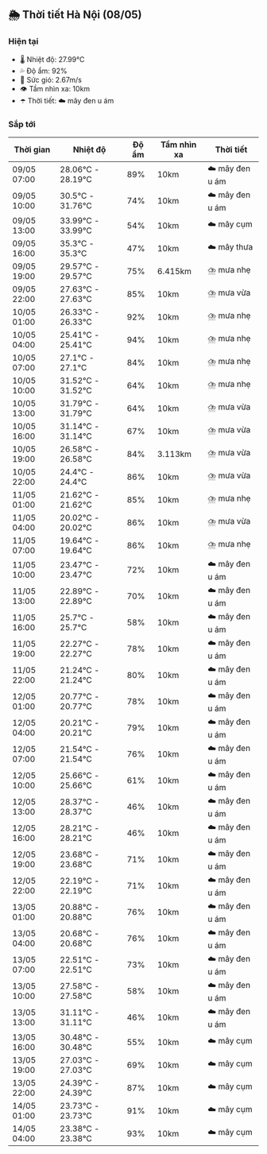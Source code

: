## 🌦️ Thời tiết Hà Nội (08/05)

### Hiện tại

- 🌡️ Nhiệt độ: 27.99℃
- 💦 Độ ẩm: 92%
- 💨 Sức gió: 2.67m/s
- 👁️ Tầm nhìn xa: 10km
- ☂️ Thời tiết: ☁️ mây đen u ám

### Sắp tới

| Thời gian | Nhiệt độ | Độ ẩm | Tầm nhìn xa | Thời tiết |
| --- | --- | --- | --- | --- |
| 09/05 07:00 | 28.06℃ - 28.19℃ | 89% | 10km | ☁️ mây đen u ám |
| 09/05 10:00 | 30.5℃ - 31.76℃ | 74% | 10km | ☁️ mây đen u ám |
| 09/05 13:00 | 33.99℃ - 33.99℃ | 54% | 10km | ☁️ mây cụm |
| 09/05 16:00 | 35.3℃ - 35.3℃ | 47% | 10km | ☁️ mây thưa |
| 09/05 19:00 | 29.57℃ - 29.57℃ | 75% | 6.415km | ⛈️ mưa nhẹ |
| 09/05 22:00 | 27.63℃ - 27.63℃ | 85% | 10km | ⛈️ mưa vừa |
| 10/05 01:00 | 26.33℃ - 26.33℃ | 92% | 10km | ⛈️ mưa nhẹ |
| 10/05 04:00 | 25.41℃ - 25.41℃ | 94% | 10km | ⛈️ mưa nhẹ |
| 10/05 07:00 | 27.1℃ - 27.1℃ | 84% | 10km | ⛈️ mưa nhẹ |
| 10/05 10:00 | 31.52℃ - 31.52℃ | 64% | 10km | ⛈️ mưa nhẹ |
| 10/05 13:00 | 31.79℃ - 31.79℃ | 64% | 10km | ⛈️ mưa vừa |
| 10/05 16:00 | 31.14℃ - 31.14℃ | 67% | 10km | ⛈️ mưa vừa |
| 10/05 19:00 | 26.58℃ - 26.58℃ | 84% | 3.113km | ⛈️ mưa vừa |
| 10/05 22:00 | 24.4℃ - 24.4℃ | 86% | 10km | ⛈️ mưa vừa |
| 11/05 01:00 | 21.62℃ - 21.62℃ | 85% | 10km | ⛈️ mưa nhẹ |
| 11/05 04:00 | 20.02℃ - 20.02℃ | 86% | 10km | ⛈️ mưa vừa |
| 11/05 07:00 | 19.64℃ - 19.64℃ | 86% | 10km | ⛈️ mưa nhẹ |
| 11/05 10:00 | 23.47℃ - 23.47℃ | 72% | 10km | ☁️ mây đen u ám |
| 11/05 13:00 | 22.89℃ - 22.89℃ | 70% | 10km | ☁️ mây đen u ám |
| 11/05 16:00 | 25.7℃ - 25.7℃ | 58% | 10km | ☁️ mây đen u ám |
| 11/05 19:00 | 22.27℃ - 22.27℃ | 78% | 10km | ☁️ mây đen u ám |
| 11/05 22:00 | 21.24℃ - 21.24℃ | 80% | 10km | ☁️ mây đen u ám |
| 12/05 01:00 | 20.77℃ - 20.77℃ | 78% | 10km | ☁️ mây đen u ám |
| 12/05 04:00 | 20.21℃ - 20.21℃ | 79% | 10km | ☁️ mây đen u ám |
| 12/05 07:00 | 21.54℃ - 21.54℃ | 76% | 10km | ☁️ mây đen u ám |
| 12/05 10:00 | 25.66℃ - 25.66℃ | 61% | 10km | ☁️ mây đen u ám |
| 12/05 13:00 | 28.37℃ - 28.37℃ | 46% | 10km | ☁️ mây đen u ám |
| 12/05 16:00 | 28.21℃ - 28.21℃ | 46% | 10km | ☁️ mây đen u ám |
| 12/05 19:00 | 23.68℃ - 23.68℃ | 71% | 10km | ☁️ mây đen u ám |
| 12/05 22:00 | 22.19℃ - 22.19℃ | 71% | 10km | ☁️ mây đen u ám |
| 13/05 01:00 | 20.88℃ - 20.88℃ | 76% | 10km | ☁️ mây đen u ám |
| 13/05 04:00 | 20.68℃ - 20.68℃ | 76% | 10km | ☁️ mây đen u ám |
| 13/05 07:00 | 22.51℃ - 22.51℃ | 73% | 10km | ☁️ mây đen u ám |
| 13/05 10:00 | 27.58℃ - 27.58℃ | 58% | 10km | ☁️ mây đen u ám |
| 13/05 13:00 | 31.11℃ - 31.11℃ | 46% | 10km | ☁️ mây đen u ám |
| 13/05 16:00 | 30.48℃ - 30.48℃ | 55% | 10km | ☁️ mây cụm |
| 13/05 19:00 | 27.03℃ - 27.03℃ | 69% | 10km | ☁️ mây cụm |
| 13/05 22:00 | 24.39℃ - 24.39℃ | 87% | 10km | ☁️ mây cụm |
| 14/05 01:00 | 23.73℃ - 23.73℃ | 91% | 10km | ☁️ mây cụm |
| 14/05 04:00 | 23.38℃ - 23.38℃ | 93% | 10km | ☁️ mây cụm |
